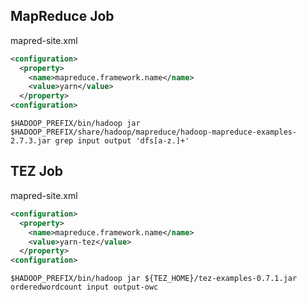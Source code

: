 ## MapReduce Job
mapred-site.xml  
```xml
<configuration>
  <property>
    <name>mapreduce.framework.name</name>
    <value>yarn</value>
  </property>
<configuration>
```
```
$HADOOP_PREFIX/bin/hadoop jar $HADOOP_PREFIX/share/hadoop/mapreduce/hadoop-mapreduce-examples-2.7.3.jar grep input output 'dfs[a-z.]+'
```

## TEZ Job
mapred-site.xml  
```xml
<configuration>
  <property>
    <name>mapreduce.framework.name</name>
    <value>yarn-tez</value>
  </property>
<configuration>
```

```
$HADOOP_PREFIX/bin/hadoop jar ${TEZ_HOME}/tez-examples-0.7.1.jar orderedwordcount input output-owc
```
